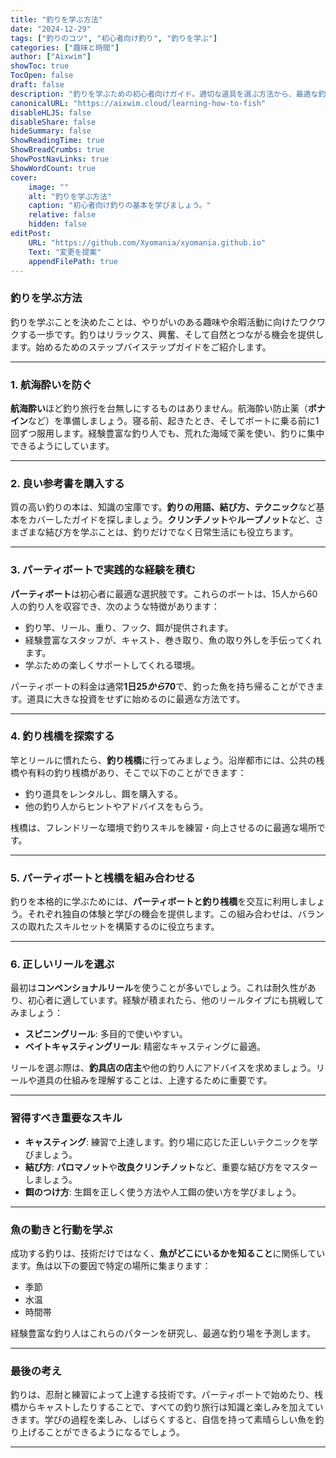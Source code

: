 ```yaml
---
title: "釣りを学ぶ方法"
date: "2024-12-29"
tags: ["釣りのコツ", "初心者向け釣り", "釣りを学ぶ"]
categories: ["趣味と時間"]
author: ["Aixwim"]
showToc: true
TocOpen: false
draft: false
description: "釣りを学ぶための初心者向けガイド。適切な道具を選ぶ方法から、最適な釣り場を見つける方法まで。"
canonicalURL: "https://aixwim.cloud/learning-how-to-fish"
disableHLJS: false
disableShare: false
hideSummary: false
ShowReadingTime: true
ShowBreadCrumbs: true
ShowPostNavLinks: true
ShowWordCount: true
cover:
    image: ""
    alt: "釣りを学ぶ方法"
    caption: "初心者向け釣りの基本を学びましょう。"
    relative: false
    hidden: false
editPost:
    URL: "https://github.com/Xyomania/xyomania.github.io"
    Text: "変更を提案"
    appendFilePath: true
---
```


### 釣りを学ぶ方法

釣りを学ぶことを決めたことは、やりがいのある趣味や余暇活動に向けたワクワクする一歩です。釣りはリラックス、興奮、そして自然とつながる機会を提供します。始めるためのステップバイステップガイドをご紹介します。

---

### 1. 航海酔いを防ぐ

**航海酔い**ほど釣り旅行を台無しにするものはありません。航海酔い防止薬（**ボナイン**など）を準備しましょう。寝る前、起きたとき、そしてボートに乗る前に1回ずつ服用します。経験豊富な釣り人でも、荒れた海域で薬を使い、釣りに集中できるようにしています。

---

### 2. 良い参考書を購入する

質の高い釣りの本は、知識の宝庫です。**釣りの用語、結び方、テクニック**など基本をカバーしたガイドを探しましょう。**クリンチノット**や**ループノット**など、さまざまな結び方を学ぶことは、釣りだけでなく日常生活にも役立ちます。

---

### 3. パーティボートで実践的な経験を積む

**パーティボート**は初心者に最適な選択肢です。これらのボートは、15人から60人の釣り人を収容でき、次のような特徴があります：

- 釣り竿、リール、重り、フック、餌が提供されます。
- 経験豊富なスタッフが、キャスト、巻き取り、魚の取り外しを手伝ってくれます。
- 学ぶための楽しくサポートしてくれる環境。

パーティボートの料金は通常**1日$25から$70**で、釣った魚を持ち帰ることができます。道具に大きな投資をせずに始めるのに最適な方法です。

---

### 4. 釣り桟橋を探索する

竿とリールに慣れたら、**釣り桟橋**に行ってみましょう。沿岸都市には、公共の桟橋や有料の釣り桟橋があり、そこで以下のことができます：

- 釣り道具をレンタルし、餌を購入する。
- 他の釣り人からヒントやアドバイスをもらう。

桟橋は、フレンドリーな環境で釣りスキルを練習・向上させるのに最適な場所です。

---

### 5. パーティボートと桟橋を組み合わせる

釣りを本格的に学ぶためには、**パーティボートと釣り桟橋**を交互に利用しましょう。それぞれ独自の体験と学びの機会を提供します。この組み合わせは、バランスの取れたスキルセットを構築するのに役立ちます。

---

### 6. 正しいリールを選ぶ

最初は**コンベンショナルリール**を使うことが多いでしょう。これは耐久性があり、初心者に適しています。経験が積まれたら、他のリールタイプにも挑戦してみましょう：

- **スピニングリール**: 多目的で使いやすい。
- **ベイトキャスティングリール**: 精密なキャスティングに最適。

リールを選ぶ際は、**釣具店の店主**や他の釣り人にアドバイスを求めましょう。リールや道具の仕組みを理解することは、上達するために重要です。

---

### 習得すべき重要なスキル

- **キャスティング**: 練習で上達します。釣り場に応じた正しいテクニックを学びましょう。
- **結び方**: **パロマノット**や**改良クリンチノット**など、重要な結び方をマスターしましょう。
- **餌のつけ方**: 生餌を正しく使う方法や人工餌の使い方を学びましょう。

---

### 魚の動きと行動を学ぶ

成功する釣りは、技術だけではなく、**魚がどこにいるかを知ること**に関係しています。魚は以下の要因で特定の場所に集まります：

- 季節
- 水温
- 時間帯

経験豊富な釣り人はこれらのパターンを研究し、最適な釣り場を予測します。

---

### 最後の考え

釣りは、忍耐と練習によって上達する技術です。パーティボートで始めたり、桟橋からキャストしたりすることで、すべての釣り旅行は知識と楽しみを加えていきます。学びの過程を楽しみ、しばらくすると、自信を持って素晴らしい魚を釣り上げることができるようになるでしょう。

---
